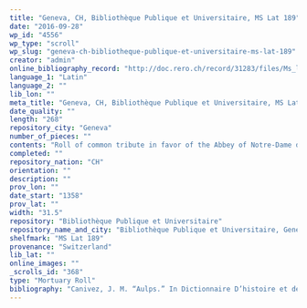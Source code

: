 ```yaml
---
title: "Geneva, CH, Bibliothèque Publique et Universitaire, MS Lat 189"
date: "2016-09-28"
wp_id: "4556"
wp_type: "scroll"
wp_slug: "geneva-ch-bibliotheque-publique-et-universitaire-ms-lat-189"
creator: "admin"
online_bibliography_record: "http://doc.rero.ch/record/31283/files/Ms_lat_1_250.pdf p.823"
language_1: "Latin"
language_2: ""
lib_lon: ""
meta_title: "Geneva, CH, Bibliothèque Publique et Universitaire, MS Lat 189"
date_quality: ""
length: "268"
repository_city: "Geneva"
number_of_pieces: ""
contents: "Roll of common tribute in favor of the Abbey of Notre-Dame d’Aulps."
completed: ""
repository_nation: "CH"
orientation: ""
description: ""
prov_lon: ""
date_start: "1358"
prov_lat: ""
width: "31.5"
repository: "Bibliothèque Publique et Universitaire"
repository_name_and_city: "Bibliothèque Publique et Universitaire, Geneva CH"
shelfmark: "MS Lat 189"
provenance: "Switzerland"
lib_lat: ""
online_images: ""
_scrolls_id: "368"
type: "Mortuary Roll"
bibliography: "Canivez, J. M. “Aulps.” In Dictionnaire D’histoire et de Géographie Ecclésiastiques, 5:672–74. Paris, 1931.<br/> Coutin, F. “Inventaire de l’Abbaye Notre-Dame d’Aulps.” In Mémoires et Documents Publiés Par l’Académie Salésienne, 74:71–83.<br/> Delerce, Arnaud. Une Abbaye de Montagne, Sainte-Marie d’Aulps. Son Histoire et Son Domaine Par Ses Archives. Documents D’histoire Savoyarde 4. Thonon: Académie chablaisienne, 2011."
---
```



